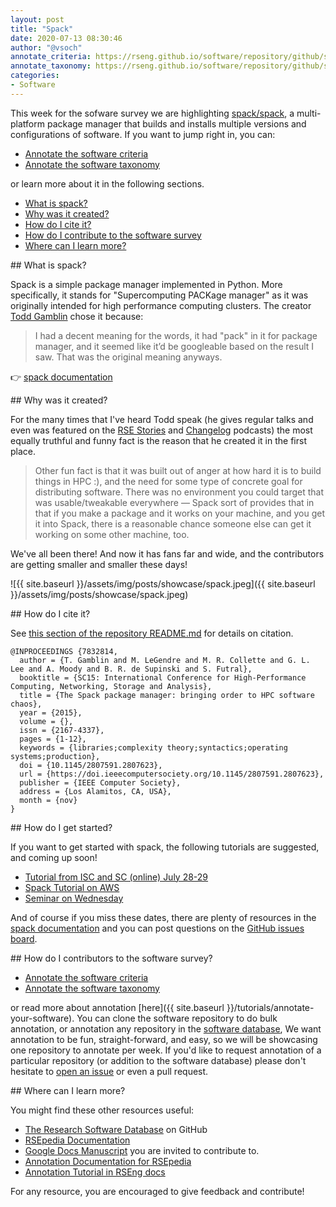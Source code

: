```yaml
---
layout: post
title: "Spack"
date: 2020-07-13 08:30:46
author: "@vsoch"
annotate_criteria: https://rseng.github.io/software/repository/github/spack/spack/annotate-criteria/
annotate_taxonomy: https://rseng.github.io/software/repository/github/spack/spack/annotate-taxonomy/
categories:
- Software
---
```


This week for the sofware survey we are highlighting <a href="https://github.com/spack/spack" target="_blank">spack/spack</a>, a multi-platform package manager that builds and installs multiple versions and configurations of software. If you want to jump right in, you can:

<ul>
<li><a href="{{ page.annotate_criteria }}" target="_blank">Annotate the software criteria</a></li>
<li><a href="{{ page.annotate_taxonomy }}" target="_blank">Annotate the software taxonomy</a></li>
</ul>


or learn more about it in the following sections.

<!--more--> 

 - [What is spack?](#what-is)
 - [Why was it created?](#why-created)
 - [How do I cite it?](#cite)
 - [How do I contribute to the software survey](#contribute)
 - [Where can I learn more?](#learn-more)


<a id="what-is">
## What is spack?

Spack is a simple package manager implemented in Python. More specifically, it stands for "Supercomputing PACKage manager"
as it was originally intended for high performance computing clusters. The creator [Todd Gamblin](https://people.llnl.gov/gamblin2) chose it because:

> I had a decent meaning for the words, it had "pack" in it for package manager, and it seemed like it’d be googleable based on the result I saw. That was the original meaning anyways.

👉️ [spack documentation](https://spack.readthedocs.io/en/latest/) 

<a id="why-created">
## Why was it created?

For the many times that I've heard Todd speak (he gives regular talks and even was featured on the [RSE Stories](https://us-rse.org/rse-stories/2020/todd-gamblin/) and [Changelog](https://changelog.com/podcast/284) podcasts) the most equally truthful and funny fact is the reason that he created it in the first place.

> Other fun fact is that it was built out of anger at how hard it is to build things in HPC :), and the need for some type of concrete goal for distributing software.  There was no environment you could target that was usable/tweakable everywhere — Spack sort of provides that in that if you make a package and it works on your machine, and you get it into Spack, there is a reasonable chance someone else can get it working on some other machine, too.

We've all been there! And now it has fans far and wide, and the contributors are getting smaller and smaller these days!

![{{ site.baseurl }}/assets/img/posts/showcase/spack.jpeg]({{ site.baseurl }}/assets/img/posts/showcase/spack.jpeg)


<a id="cite">
## How do I cite it?

See [this section of the repository README.md](https://github.com/spack/spack#citing-spack) for details on citation.

```
@INPROCEEDINGS {7832814,
  author = {T. Gamblin and M. LeGendre and M. R. Collette and G. L. Lee and A. Moody and B. R. de Supinski and S. Futral},
  booktitle = {SC15: International Conference for High-Performance Computing, Networking, Storage and Analysis},
  title = {The Spack package manager: bringing order to HPC software chaos},
  year = {2015},
  volume = {},
  issn = {2167-4337},
  pages = {1-12},
  keywords = {libraries;complexity theory;syntactics;operating systems;production},
  doi = {10.1145/2807591.2807623},
  url = {https://doi.ieeecomputersociety.org/10.1145/2807591.2807623},
  publisher = {IEEE Computer Society},
  address = {Los Alamitos, CA, USA},
  month = {nov}
}
```

<a id="getting-started">
## How do I get started?

If you want to get started with spack, the following tutorials are suggested, and coming up soon!

 - [Tutorial from ISC and SC (online) July 28-29](https://twitter.com/tgamblin/status/1281424628431249408)
 - [Spack Tutorial on AWS](https://spacktutorialonaws.splashthat.com/)
 - [Seminar on Wednesday](https://www.eventbrite.com/e/whats-new-in-spack-tickets-108772748218)

And of course if you miss these dates, there are plenty of resources in the
[spack documentation](https://spack.readthedocs.io/en/latest/) and you can post questions
on the [GitHub issues board](https://github.com/spack/spack/issues).


<a id="contribute">
## How do I contributors to the software survey?

<ul>
<li><a href="{{ page.annotate_criteria }}" target="_blank">Annotate the software criteria</a></li>
<li><a href="{{ page.annotate_taxonomy }}" target="_blank">Annotate the software taxonomy</a></li>
</ul>

or read more about annotation [here]({{ site.baseurl }}/tutorials/annotate-your-software). You can clone the software repository to do
bulk annotation, or annotation any repository in the <a href="https://rseng.github.io/software/" target="_blank">software database</a>,
We want annotation to be fun, straight-forward, and easy, so we will be showcasing one repository to annotate per week.
If you'd like to request annotation of a particular repository (or addition to the software database)
please don't hesitate to [open an issue](https://github.com/rseng/software/issues) or even a pull request.

<a id="learn-more">
## Where can I learn more?

You might find these other resources useful:

 - [The Research Software Database](https://github.com/rseng/software) on GitHub
 - [RSEpedia Documentation](https://rseng.github.io/rse)
 - [Google Docs Manuscript](https://docs.google.com/document/d/1wDb0udH9OrFWrMBsAVb8RrUMCKKRHoyEep7yveJ1d0k/edit) you are invited to contribute to.
 - [Annotation Documentation for RSEpedia](https://rseng.github.io/rse/tutorials/annotation/)
 - [Annotation Tutorial in RSEng docs](https://rseng.github.io/rse/tutorials/annotation/)

For any resource, you are encouraged to give feedback and contribute!
